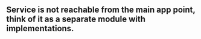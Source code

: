 ##  Service is not reachable from the main app point, think of it as a separate module with implementations.


